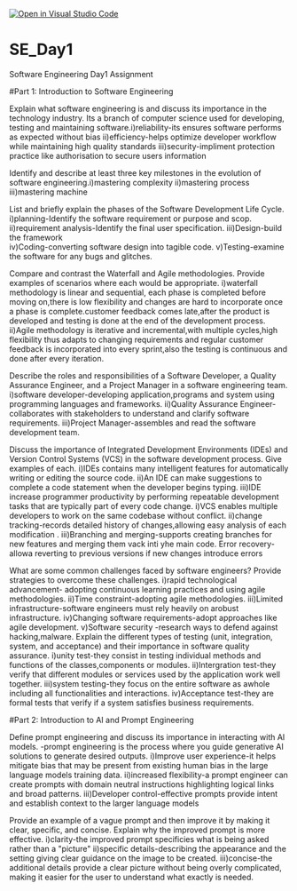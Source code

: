 [![Open in Visual Studio Code](https://classroom.github.com/assets/open-in-vscode-2e0aaae1b6195c2367325f4f02e2d04e9abb55f0b24a779b69b11b9e10269abc.svg)](https://classroom.github.com/online_ide?assignment_repo_id=18392070&assignment_repo_type=AssignmentRepo)
# SE_Day1
Software Engineering Day1 Assignment

#Part 1: Introduction to Software Engineering

Explain what software engineering is and discuss its importance in the technology industry.
Its a branch of computer science used for developing, testing and maintaining software.i)reliability-its ensures software  performs as expected without bias
ii)efficiency-helps optimize developer workflow while maintaining high quality standards 
iii)security-impliment protection practice like authorisation to secure users information 

Identify and describe at least three key milestones in the evolution of software engineering.i)mastering complexity
ii)mastering process
iii)mastering machine


List and briefly explain the phases of the Software Development Life Cycle.
i)planning-Identify the software requirement or purpose and scop.
ii)requirement analysis-Identify the final user specification.
iii)Design-build the framework  
iv)Coding-converting software design into tagible code.
v)Testing-examine the software for any bugs and glitches.

Compare and contrast the Waterfall and Agile methodologies. Provide examples of scenarios where each would be appropriate.
i)waterfall methodology  is linear and sequential, each phase is completed before moving on,there is low flexibility and changes are hard to incorporate once a phase is complete.customer feedback comes late,after the product is developed and testing is done at the end of the development process.
ii)Agile methodology is iterative and incremental,with multiple cycles,high flexibility thus adapts to changing requirements and regular customer feedback is incorporated into every sprint,also the testing is continuous and done after every iteration.

Describe the roles and responsibilities of a Software Developer, a Quality Assurance Engineer, and a Project Manager in a software engineering team.
i)software developer-developing application,programs and system using programming languages and frameworks.
ii)Quality Assurance Engineer-collaborates with stakeholders to understand and clarify software requirements.
iii)Project Manager-assembles and read the software development team.

Discuss the importance of Integrated Development Environments (IDEs) and Version Control Systems (VCS) in the software development process. Give examples of each.
i)IDEs  contains many intelligent features for automatically writing or editing the source code.
ii)An IDE can make suggestions to complete  a code statement when the developer begins typing.
iii)IDE increase programmer productivity by performing repeatable development tasks that are typically part of every code change.
i)VCS enables multiple developers to work on the same codebase without conflict.
ii)change tracking-records detailed history of changes,allowing easy analysis of each modification .
iii)Branching and merging-supports creating branches for new features and merging them vack inti yhe main code.
Error recovery-allowa reverting to previous  versions if new changes introduce errors 

What are some common challenges faced by software engineers? Provide strategies to overcome these challenges.
i)rapid technological advancement-
adopting continuous  learning practices and using agile methodologies.
ii)Time constraint-adopting agile methodologies.
iii)Limited infrastructure-software engineers must rely heavily on arobust infrastructure.
iv)Changing software requirements-adopt approaches like agile development.
v)Software security -research ways to defend against hacking,malware.
Explain the different types of testing (unit, integration, system, and acceptance) and their importance in software quality assurance.
i)unity test-they consist in testing individual methods and functions of the classes,components or modules.
ii)Intergration test-they verify  that different  modules or services used by the application work well together.
iii)system testing-they focus on the entire software as awhole including all functionalities and interactions.
iv)Acceptance test-they are formal tests that verify if a system satisfies business requirements.


#Part 2: Introduction to AI and Prompt Engineering


Define prompt engineering and discuss its importance in interacting with AI models.
-prompt engineering  is the process where you guide generative AI solutions to generate desired outputs.
i)Improve user experience-it helps mitigate bias that may be present from existing human  bias in the large language  models  training data.
ii)increased flexibility-a prompt engineer can create prompts with domain neutral instructions highlighting logical links and broad patterns.
iii)Developer control-effective prompts provide intent and establish context to the larger  language  models  


Provide an example of a vague prompt and then improve it by making it clear, specific, and concise. Explain why the improved prompt is more effective.
i)clarity-the improved  prompt  specificies what is being  asked rather than a "picture"
ii)specific details-describing  the appearance  and the setting giving  clear  guidance on the image to be created.
iii)concise-the additional details provide a clear picture without being overly complicated, making it easier for the user to understand what  exactly is needed.
